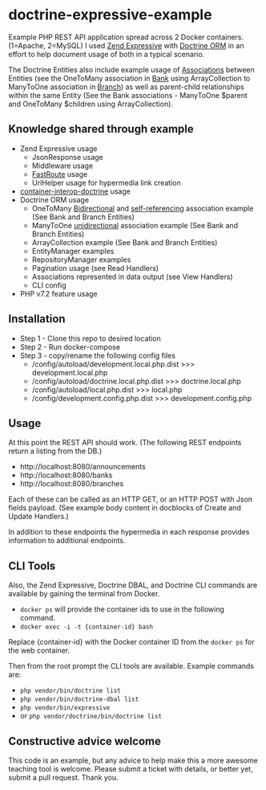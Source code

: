# doctrine-expressive-example
Example PHP REST API application spread across 2 Docker containers. (1=Apache, 2=MySQL) I used [Zend Expressive](https://docs.zendframework.com/zend-expressive/) with [Doctrine ORM](https://www.doctrine-project.org/projects/orm.html) in an effort to help document usage of both in a typical scenario.

The Doctrine Entities also include example usage of [Associations](https://www.doctrine-project.org/projects/doctrine-orm/en/2.6/reference/association-mapping.html#association-mapping) between Entities (see the OneToMany association in [Bank](../src/Banks/src/Entity/Bank.php) using ArrayCollection to ManyToOne association in [Branch](../src/Branches/src/Entity/Branch.php)) as well as parent-child relationships within the same Entity (See the Bank associations - ManyToOne $parent and OneToMany $children using ArrayCollection).

## Knowledge shared through example

* Zend Expressive usage
    * JsonResponse usage
    * Middleware usage
    * [FastRoute](https://github.com/nikic/FastRoute) usage
    * UrlHelper usage for hypermedia link creation
* [container-interop-doctrine](https://github.com/DASPRiD/container-interop-doctrine) usage
* Doctrine ORM usage
    * OneToMany [Bidirectional](https://www.doctrine-project.org/projects/doctrine-orm/en/2.6/reference/association-mapping.html#one-to-many-bidirectional) and [self-referencing](https://www.doctrine-project.org/projects/doctrine-orm/en/2.6/reference/association-mapping.html#one-to-many-self-referencing) association example (See Bank and Branch Entities)
    * ManyToOne [unidirectional](https://www.doctrine-project.org/projects/doctrine-orm/en/2.6/reference/association-mapping.html#many-to-one-unidirectional) association example (See Bank and Branch Entities)
    * ArrayCollection example (See Bank and Branch Entities)
    * EntityManager examples
    * RepositoryManager examples
    * Pagination usage (see Read Handlers)
    * Associations represented in data output (see View Handlers)
    * CLI config
* PHP v7.2 feature usage    

## Installation

* Step 1 - Clone this repo to desired location
* Step 2 - Run docker-compose
* Step 3 - copy/rename the following config files
    * /config/autoload/development.local.php.dist >>> development.local.php
    * /config/autoload/doctrine.local.php.dist >>> doctrine.local.php
    * /config/autoload/local.php.dist >>> local.php
    * /config/development.config.php.dist >>> development.config.php

## Usage

At this point the REST API should work. (The following REST endpoints return a listing from the DB.)

* http://localhost:8080/announcements
* http://localhost:8080/banks
* http://localhost:8080/branches

Each of these can be called as an HTTP GET, or an HTTP POST with Json fields payload. (See example body content in docblocks of Create and Update Handlers.)

In addition to these endpoints the hypermedia in each response provides information to additional endpoints.

## CLI Tools
Also, the Zend Expressive, Doctrine DBAL, and Doctrine CLI commands are available by gaining the terminal from Docker.

* `docker ps` will provide the container ids to use in the following command.
* `docker exec -i -t {container-id} bash`

Replace {container-id} with the Docker container ID from the `docker ps` for the web container.

Then from the root prompt the CLI tools are available. Example commands are:

* `php vendor/bin/doctrine list`
* `php vendor/bin/doctrine-dbal list`
* `php vendor/bin/expressive`
* or `php vendor/doctrine/bin/doctrine list`

## Constructive advice welcome

This code is an example, but any advice to help make this a more awesome teaching tool is welcome. Please submit a ticket with details, or better yet, submit a pull request. Thank you.
